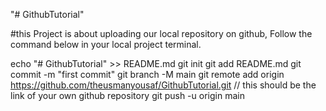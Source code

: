 "# GithubTutorial"

#this Project is about uploading our local repository on github, Follow the command below in your local project terminal.

echo "# GithubTutorial" >> README.md
git init
git add README.md
git commit -m "first commit"
git branch -M main
git remote add origin https://github.com/theusmanyousaf/GithubTutorial.git  // this should be the link of your own  github repository
git push -u origin main
